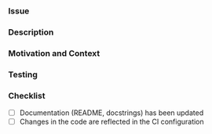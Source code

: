 <!--- Provide a general summary of your changes in the Title above -->
### Issue

<!--- Provide a link to the respective issue -->


### Description
<!--- Describe your changes in detail -->


### Motivation and Context
<!--- Why is this change required? What problem does it solve? -->


### Testing
<!--- Please describe in detail how you tested your changes (e.g. manual changes to the cloud function in the GCP GUI). -->
<!--- Add screenshots if appropriate -->


### Checklist
<!--- Strikethrough or delete if not necessary -->
- [ ] Documentation (README, docstrings) has been updated
- [ ] Changes in the code are reflected in the CI configuration
